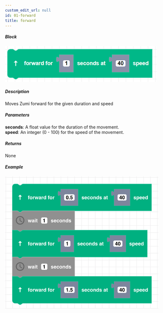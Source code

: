 ```yaml
---
custom_edit_url: null
id: 01-forward
title: forward
---
```


##### Block

![forward image](forward.png)

##### Description

Moves Zumi forward for the given duration and speed

##### Parameters

**seconds**: A float value for the duration of the movement. <br /> 
**speed**: An integer (0 - 100) for the speed of the movement.

##### Returns

None

##### Example

![forward example](forward_example.png)
